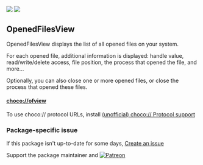 [![](https://img.shields.io/chocolatey/v/ofview?color=green&label=ofview)](https://chocolatey.org/packages/ofview) [![](https://img.shields.io/chocolatey/dt/ofview)](https://chocolatey.org/packages/ofview)

## OpenedFilesView

OpenedFilesView displays the list of all opened files on your system.

For each opened file, additional information is displayed: handle value, read/write/delete access, file position, the process that opened the file, and more...

Optionally, you can also close one or more opened files, or close the process that opened these files.

#### [choco://ofview](choco://ofview)
To use choco:// protocol URLs, install [(unofficial) choco:// Protocol support ](https://chocolatey.org/packages/choco-protocol-support)

### Package-specific issue
If this package isn't up-to-date for some days, [Create an issue](https://github.com/tunisiano187/Chocolatey-packages/issues/new/choose)

Support the package maintainer and [![Patreon](https://cdn.jsdelivr.net/gh/tunisiano187/Chocolatey-packages@d15c4e19c709e7148588d4523ffc6dd3cd3c7e5e/icons/patreon.png)](https://www.patreon.com/tunisiano)
